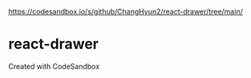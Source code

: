 https://codesandbox.io/s/github/ChangHyun2/react-drawer/tree/main/

# react-drawer
Created with CodeSandbox

